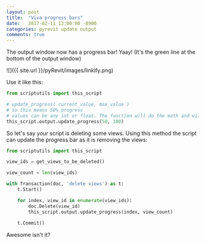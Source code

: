 ```yaml
---
layout: post
title:  "Viva progress bars"
date:   2017-02-11 13:00:00 -0900
categories: pyrevit update output
comments: true
---
```


The output window now has a progress bar! Yaay! (It's the green line at the bottom of the output window)


![]({{ site.url }}/pyRevit/images/linkify.png)


Use it like this:

``` python
from scriptutils import this_script

# update_progress( current_value, max_value )
# so this means 50% progress
# values can be any int or float. The function will do the math and will calculate the percentage of completion.
this_script.output.update_progress(50, 100)
```


So let's say your script is deleting some views. Using this method the script can update the progress bar as it is removing the views:

``` python
from scriptutils import this_script

view_ids = get_views_to_be_deleted()

view_count = len(view_ids)

with Transaction(doc, 'delete views') as t:
	t.Start()

	for index, view_id in enumerate(view_ids):
		doc.Delete(view_id)
		this_script.output.update_progress(index, view_count)
		
	t.Commit()

```

Awesome isn't it?